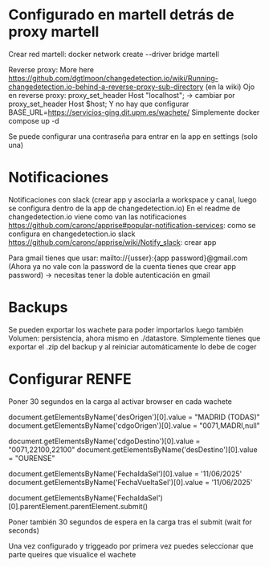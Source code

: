 # Configurado en martell detrás de proxy martell
Crear red martell: docker network create --driver bridge martell

Reverse proxy: More here https://github.com/dgtlmoon/changedetection.io/wiki/Running-changedetection.io-behind-a-reverse-proxy-sub-directory (en la wiki)
Ojo en reverse proxy: proxy_set_header Host "localhost"; -> cambiar por proxy_set_header Host $host;
Y no hay que configurar BASE_URL=https://servicios-ging.dit.upm.es/wachete/
Simplemente docker compose up -d

Se puede configurar una contraseña para entrar en la app en settings (solo una) 


# Notificaciones
Notificaciones con slack (crear app y asociarla a workspace y canal, luego se configura dentro de la app de changedetection.io)
En el readme de changedetection.io viene como van las notificaciones
https://github.com/caronc/apprise#popular-notification-services: como se configura en changedetection.io slack
https://github.com/caronc/apprise/wiki/Notify_slack: crear app


Para gmail tienes que usar:
mailto://{usser}:{app password}@gmail.com
(Ahora ya no vale con la password de la cuenta tienes que crear app password) -> necesitas tener la doble autenticación en gmail

# Backups
Se pueden exportar los wachete para poder importarlos luego también
Volumen: persistencia, ahora mismo en ./datastore. Simplemente tienes que exportar el .zip del backup y al reiniciar automáticamente lo debe de coger


# Configurar RENFE

Poner 30 segundos en la carga al activar browser en cada wachete

document.getElementsByName('desOrigen')[0].value = "MADRID (TODAS)"
document.getElementsByName('cdgoOrigen')[0].value = "0071,MADRI,null"

document.getElementsByName('cdgoDestino')[0].value = "0071,22100,22100"
document.getElementsByName('desDestino')[0].value = "OURENSE"

document.getElementsByName('FechaIdaSel')[0].value = '11/06/2025'
document.getElementsByName('FechaVueltaSel')[0].value = '11/06/2025'


document.getElementsByName('FechaIdaSel')[0].parentElement.parentElement.submit()

Poner también 30 segundos de espera en la carga tras el submit (wait for seconds)


Una vez configurado y triggeado por primera vez puedes seleccionar que parte queires que visualice el wachete